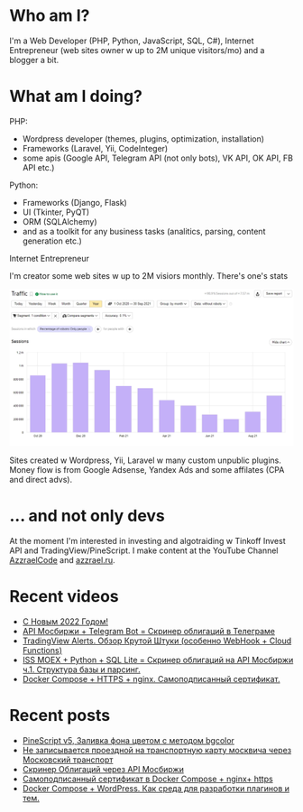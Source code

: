 # Who am I?

I'm a Web Developer (PHP, Python, JavaScript, SQL, C#), Internet Entrepreneur (web sites owner w up to 2M unique visitors/mo) and a blogger a bit.

# What am I doing?

PHP:
- Wordpress developer (themes, plugins, optimization, installation) 
- Frameworks (Laravel, Yii, CodeInteger)
- some apis (Google API, Telegram API (not only bots), VK API, OK API, FB API etc.)

Python:
- Frameworks (Django, Flask)
- UI (Tkinter, PyQT)
- ORM (SQLAlchemy)
- and as a toolkit for any business tasks (analitics, parsing, content generation etc.)

Internet Entrepreneur

I'm creator some web sites w up to 2M visiors monthly. There's one's stats

![Unique visitors in 2021](https://github.com/AzzraelCode/AzzraelCode/blob/main/images/n.jpg?raw=true)

Sites created w Wordpress, Yii, Laravel w many custom unpublic plugins. Money flow is from Google Adsense, Yandex Ads and some affilates (CPA and direct advs).

# ... and not only devs

At the moment I'm interested in investing and algotraiding w Tinkoff Invest API and TradingView/PineScript. I make content at the YouTube Channel [AzzraelCode](https://www.youtube.com/channel/UCf6kozNejHoQuFhBDB8cfxA) and [azzrael.ru](https://azzrael.ru). 

# Recent videos

<!-- AZZCODEYT:START -->
- [С Новым 2022 Годом!](https://www.youtube.com/watch?v=zUECFnH0uDg)
- [API Мосбиржи + Telegram Bot = Скринер облигаций в Телеграме](https://www.youtube.com/watch?v=dU1kCPCQM8M)
- [TradingView Alerts. Обзор Крутой Штуки &lpar;особенно WebHook + Cloud Functions&rpar;](https://www.youtube.com/watch?v=QI4cVA8b1Fk)
- [ISS MOEX + Python + SQL Lite = Скринер облигаций на API Мосбиржи ч.1. Структура базы и парсинг.](https://www.youtube.com/watch?v=8rE5uxAv2RU)
- [Docker Compose + HTTPS + nginx. Самоподписанный сертификат.](https://www.youtube.com/watch?v=KIa9maIvWLc)
<!-- AZZCODEYT:END -->


# Recent posts

<!-- AZZRAELRU:START -->
- [PineScript v5, Заливка фона цветом с методом bgcolor](https://azzrael.ru/pinescript-v5-bgcolor)
- [Не записывается проездной на транспортную карту москвича через Московский транспорт](https://azzrael.ru/proezdnoy-deptrans-error-query)
- [Скринер Облигаций через API Мосбиржи](https://azzrael.ru/bonds-screener-iss-moex-python)
- [Самоподписанный сертификат в Docker Compose + nginx+ https](https://azzrael.ru/docker-compose-nginx-https-selfsigned-cert)
- [Docker Compose + WordPress. Как среда для разработки плагинов и тем.](https://azzrael.ru/docker-compose-wordpress-php-mysql)
<!-- AZZRAELRU:END -->

